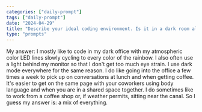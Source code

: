 ```yaml
---
categories: ["daily-prompt"]
tags: ["daily-prompt"]
date: "2024-04-29"
title: "Describe your ideal coding environment. Is it in a dark room alone? A coffee shop? A nearby park? An actual office?"
type: "prompts"
---
```


My answer: I mostly like to code in my dark office with my atmospheric color LED lines slowly cycling to every color of the rainbow. I also often use a light behind my monitor so that I don't get too much eye strain. I use dark mode everywhere for the same reason. I do like going into the office a few times a week to pick up on conversations at lunch and when getting coffee. It's easier to get on the same page with your coworkers using body language and when you are in a shared space together. I do sometimes like to work from a coffee shop or, if weather permits, sitting near the canal. So I guess my answer is: a mix of everything.
